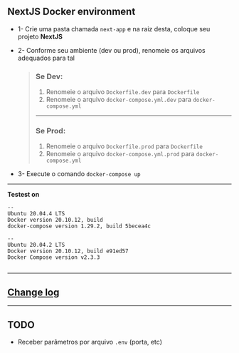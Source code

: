 ## NextJS Docker environment

* 1- Crie uma pasta chamada `next-app` e na raiz desta, coloque seu projeto **NextJS**

* 2- Conforme seu ambiente (dev ou prod), renomeie os arquivos adequados para tal
    > ### Se **Dev**:
    > 1. Renomeie o arquivo `Dockerfile.dev` para `Dockerfile`
    > 2. Renomeie o arquivo `docker-compose.yml.dev` para `docker-compose.yml`
    >
    > ----
    >
    > ### Se **Prod**:
    > 1. Renomeie o arquivo `Dockerfile.prod` para `Dockerfile`
    > 2.  Renomeie o arquivo `docker-compose.yml.prod` para `docker-compose.yml`

* 3- Execute o comando `docker-compose up`


----

**Testest on**

```
--
Ubuntu 20.04.4 LTS
Docker version 20.10.12, build
docker-compose version 1.29.2, build 5becea4c

--
Ubuntu 20.04.2 LTS
Docker version 20.10.12, build e91ed57
Docker Compose version v2.3.3


```

----

## [Change log](changelog.md)

----

## TODO

- Receber parâmetros por arquivo `.env` (porta, etc)

